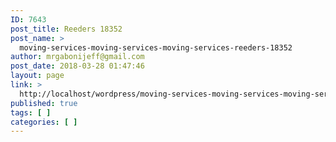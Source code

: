 ```yaml
---
ID: 7643
post_title: Reeders 18352
post_name: >
  moving-services-moving-services-moving-services-reeders-18352
author: mrgabonijeff@gmail.com
post_date: 2018-03-28 01:47:46
layout: page
link: >
  http://localhost/wordpress/moving-services-moving-services-moving-services-reeders-18352/
published: true
tags: [ ]
categories: [ ]
---
```

